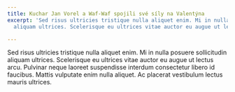 ```yaml
---
title: Kuchar Jan Vorel a Waf-Waf spojili své síly na Valentýna
excerpt: 'Sed risus ultricies tristique nulla aliquet enim. Mi in nulla posuere sollicitudin
  aliquam ultrices. Scelerisque eu ultrices vitae auctor eu augue ut lectus arcu. '

---
```

Sed risus ultricies tristique nulla aliquet enim. Mi in nulla posuere sollicitudin aliquam ultrices. Scelerisque eu ultrices vitae auctor eu augue ut lectus arcu. Pulvinar neque laoreet suspendisse interdum consectetur libero id faucibus. Mattis vulputate enim nulla aliquet. Ac placerat vestibulum lectus mauris ultrices.